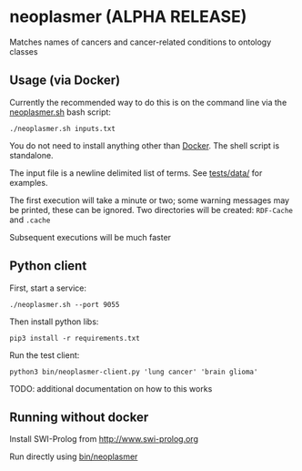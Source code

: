 # neoplasmer (ALPHA RELEASE)

Matches names of cancers and cancer-related conditions to ontology classes

## Usage (via Docker)

Currently the recommended way to do this is on the command line via the [neoplasmer.sh](neoplasmer.sh) bash script:

```
./neoplasmer.sh inputs.txt
```

You do not need to install anything other than [Docker](http://docker.com/get-docker). The shell script is standalone.

The input file is a newline delimited list of terms. See [tests/data/](tests/data/) for examples.

The first execution will take a minute or two; some warning messages
may be printed, these can be ignored. Two directories will be created: `RDF-Cache` and `.cache`

Subsequent executions will be much faster

## Python client

First, start a service:

`./neoplasmer.sh --port 9055`

Then install python libs:

```
pip3 install -r requirements.txt
```

Run the test client:

```
python3 bin/neoplasmer-client.py 'lung cancer' 'brain glioma'
```

TODO: additional documentation on how to this works

## Running without docker

Install SWI-Prolog from http://www.swi-prolog.org

Run directly using [bin/neoplasmer](bin/neoplasmer)



